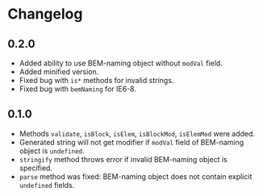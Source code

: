 Changelog
=========

0.2.0
-----

 * Added ability to use BEM-naming object without `modVal` field.
 * Added minified version.
 * Fixed bug with `is*` methods for invalid strings.
 * Fixed bug with `bemNaming` for IE6-8.

0.1.0
-----

 * Methods `validate`, `isBlock`, `isElem`, `isBlockMod`, `isElemMod` were added.
 * Generated string will not get modifier if `modVal` field of BEM-naming object is `undefined`.
 * `stringify` method throws error if invalid BEM-naming object is specified.
 * `parse` method was fixed: BEM-naming object does not contain explicit `undefined` fields.
